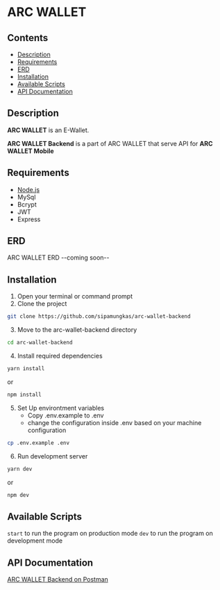 # ARC WALLET

## Contents

- [Description](#description)
- [Requirements](#requirements)
- [ERD](#erd)
- [Installation](#installation)
- [Available Scripts](#available-scripts)
- [API Documentation](#api-documentation)

## Description

**ARC WALLET** is an E-Wallet.

**ARC WALLET Backend** is a part of ARC WALLET that serve API for **ARC WALLET Mobile**

## Requirements

- [Node.js](https://nodejs.org/en/download/)
- MySql
- Bcrypt
- JWT
- Express

## ERD

ARC WALLET ERD
--coming soon--

## Installation

1. Open your terminal or command prompt
2. Clone the project

```bash
git clone https://github.com/sipamungkas/arc-wallet-backend
```

3. Move to the arc-wallet-backend directory

```bash
cd arc-wallet-backend
```

4. Install required dependencies

```bash
yarn install
```

or

```bash
npm install
```

5. Set Up environtment variables
   - Copy .env.example to .env
   - change the configuration inside .env based on your machine configuration

```bash
cp .env.example .env
```

6. Run development server

```bash
yarn dev
```

or

```bash
npm dev
```

## Available Scripts

`start` to run the program on production mode
`dev` to run the program on development mode

## API Documentation

[ARC WALLET Backend on Postman](https://documenter.getpostman.com/view/)

